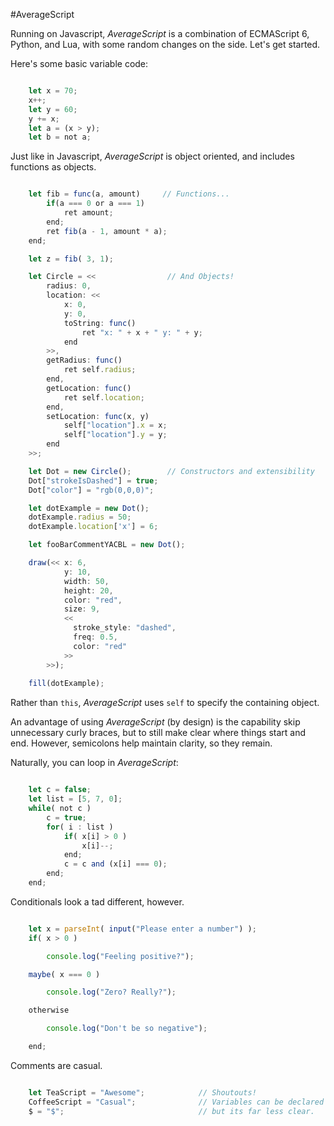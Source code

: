 #AverageScript

Running on Javascript, _AverageScript_ is a combination of ECMAScript 6, Python, and Lua, with some random changes on the side. Let's get started.

Here's some basic variable code:

```js

    let x = 70;
    x++;
    let y = 60;
    y += x;
    let a = (x > y);
    let b = not a;

```

Just like in Javascript, _AverageScript_ is object oriented, and includes functions as objects.

```js

    let fib = func(a, amount)     // Functions...
        if(a === 0 or a === 1)
            ret amount;
        end;
        ret fib(a - 1, amount * a);
    end;

    let z = fib( 3, 1);

    let Circle = <<                // And Objects!
        radius: 0, 
        location: << 
            x: 0, 
            y: 0,
            toString: func()
                ret "x: " + x + " y: " + y;
            end
        >>,
        getRadius: func()
            ret self.radius;
        end,
        getLocation: func()
            ret self.location;
        end,
        setLocation: func(x, y)
            self["location"].x = x;
            self["location"].y = y;
        end
    >>;

    let Dot = new Circle();        // Constructors and extensibility
    Dot["strokeIsDashed"] = true;
    Dot["color"] = "rgb(0,0,0)";

    let dotExample = new Dot();
    dotExample.radius = 50;
    dotExample.location['x'] = 6;

    let fooBarCommentYACBL = new Dot();

    draw(<< x: 6, 
            y: 10, 
            width: 50, 
            height: 20, 
            color: "red", 
            size: 9, 
            << 
              stroke_style: "dashed", 
              freq: 0.5, 
              color: "red"
            >>
        >>);
        
    fill(dotExample);

````

Rather than `this`, _AverageScript_ uses `self` to specify the containing object.

An advantage of using _AverageScript_ (by design) is the capability skip unnecessary curly braces, but to still make clear where things start and end. However, semicolons help maintain clarity, so they remain.

Naturally, you can loop in _AverageScript_:

```js

    let c = false;
    let list = [5, 7, 0];
    while( not c )
        c = true;
        for( i : list )
            if( x[i] > 0 )
                x[i]--;
            end;
            c = c and (x[i] === 0);
        end;
    end;

```

Conditionals look a tad different, however.

```js

    let x = parseInt( input("Please enter a number") );
    if( x > 0 )

        console.log("Feeling positive?");

    maybe( x === 0 )

        console.log("Zero? Really?");

    otherwise

        console.log("Don't be so negative");

    end;

```

Comments are casual.

```js

    let TeaScript = "Awesome";            // Shoutouts!
    CoffeeScript = "Casual";              // Variables can be declared without let,
    $ = "$";                              // but its far less clear.

```